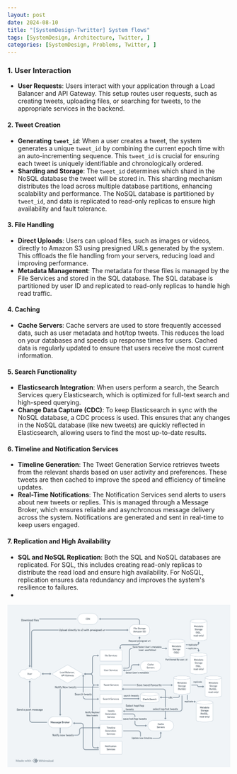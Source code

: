 ```yaml
---
layout: post
date: 2024-08-10
title: "[SystemDesign-Twritter] System flows"
tags: [SystemDesign, Architecture, Twitter, ]
categories: [SystemDesign, Problems, Twitter, ]
---
```



### 1. User Interaction

- **User Requests**: Users interact with your application through a Load Balancer and API Gateway. This setup routes user requests, such as creating tweets, uploading files, or searching for tweets, to the appropriate services in the backend.

#### **2. Tweet Creation**

- **Generating** **`tweet_id`**: When a user creates a tweet, the system generates a unique `tweet_id` by combining the current epoch time with an auto-incrementing sequence. This `tweet_id` is crucial for ensuring each tweet is uniquely identifiable and chronologically ordered.
- **Sharding and Storage**: The `tweet_id` determines which shard in the NoSQL database the tweet will be stored in. This sharding mechanism distributes the load across multiple database partitions, enhancing scalability and performance. The NoSQL database is partitioned by `tweet_id`, and data is replicated to read-only replicas to ensure high availability and fault tolerance.

#### **3. File Handling**

- **Direct Uploads**: Users can upload files, such as images or videos, directly to Amazon S3 using presigned URLs generated by the system. This offloads the file handling from your servers, reducing load and improving performance.
- **Metadata Management**: The metadata for these files is managed by the File Services and stored in the SQL database. The SQL database is partitioned by user ID and replicated to read-only replicas to handle high read traffic.

#### **4. Caching**

- **Cache Servers**: Cache servers are used to store frequently accessed data, such as user metadata and hot/top tweets. This reduces the load on your databases and speeds up response times for users. Cached data is regularly updated to ensure that users receive the most current information.

#### **5. Search Functionality**

- **Elasticsearch Integration**: When users perform a search, the Search Services query Elasticsearch, which is optimized for full-text search and high-speed querying.
- **Change Data Capture (CDC)**: To keep Elasticsearch in sync with the NoSQL database, a CDC process is used. This ensures that any changes in the NoSQL database (like new tweets) are quickly reflected in Elasticsearch, allowing users to find the most up-to-date results.

#### **6. Timeline and Notification Services**

- **Timeline Generation**: The Tweet Generation Service retrieves tweets from the relevant shards based on user activity and preferences. These tweets are then cached to improve the speed and efficiency of timeline updates.
- **Real-Time Notifications**: The Notification Services send alerts to users about new tweets or replies. This is managed through a Message Broker, which ensures reliable and asynchronous message delivery across the system. Notifications are generated and sent in real-time to keep users engaged.

#### **7. Replication and High Availability**

- **SQL and NoSQL Replication**: Both the SQL and NoSQL databases are replicated. For SQL, this includes creating read-only replicas to distribute the read load and ensure high availability. For NoSQL, replication ensures data redundancy and improves the system's resilience to failures.
- 

![0](/assets/img/2024-08-10-[SystemDesign-Twritter]-System-flows.md/0.png)

